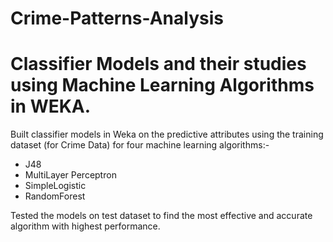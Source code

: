 # Crime-Patterns-Analysis
# Classifier Models and their studies using Machine Learning Algorithms in WEKA.

Built classifier models in Weka on the predictive attributes using the training dataset (for Crime Data) for four machine learning algorithms:-
* J48
* MultiLayer Perceptron
* SimpleLogistic 
* RandomForest

Tested the models on test dataset to find the most effective and accurate algorithm with highest performance.

